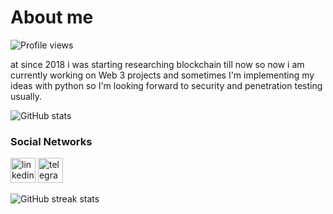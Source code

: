 # About me
![Profile views](https://gpvc.arturio.dev/xdevman)  

at since 2018 i was starting researching blockchain till now so now i am currently working on Web 3 projects and sometimes I'm implementing my ideas with python so I'm looking forward to security and penetration testing usually.


![GitHub stats](https://github-readme-stats.vercel.app/api?username=xdevman&show_icons=true)  

### Social Networks
[<img src='https://img.icons8.com/color/48/000000/linkedin-circled--v1.png' alt='linkedin' height='40'>](https://www.linkedin.com/in/xdevman/)    [<img src='https://img.icons8.com/ios/50/000000/telegram-app.png' alt='telegram' height='40'>](t.me/sobhan0x)  





![GitHub streak stats](https://github-readme-streak-stats.herokuapp.com/?user=xdevman)  
